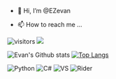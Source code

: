 - 👋 Hi, I’m @EZevan
<!--- 👀 I’m interested in Coding
- 🌱 I’m currently learning ...
- 💞️ I’m looking to collaborate on ...--->
- 📫 How to reach me ...

![visitors](https://visitor-badge.glitch.me/badge?page_id=${username})
![](http://antzuhl.cn:4000/get/@EZevan)

<!---
EZevan/EZevan is a ✨ special ✨ repository because its `README.md` (this file) appears on your GitHub profile.
You can click the Preview link to take a look at your changes.
---> 


![Evan's Github stats](https://github-readme-stats.vercel.app/api?username=EZevan&show_icons=true&theme=onedark)
[![Top Langs](https://github-readme-stats.vercel.app/api/top-langs/?username=EZevan&layout=compact)](https://github.com/anuraghazra/github-readme-stats)



![Python](https://img.shields.io/badge/-Python-192133?style=flat-square&logo=python&logoColor=white)
![C#](https://img.shields.io/badge/-C#-192133?style=flat-square&logo=csharp&logoColor=white) 
![VS](https://img.shields.io/badge/-visual-studio-192133?style=flat-square&logo=visual-studio&logoColor=white)
![Rider](https://img.shields.io/badge/-Rider-192133?style=flat-square&logo=Rider&logoColor=white)
